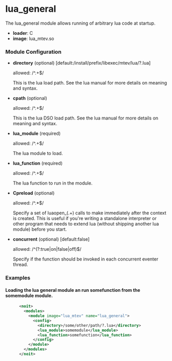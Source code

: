

# lua_general

The lua_general module allows running of arbitrary lua code at
startup.


  * **loader**: C
  * **image**: lua_mtev.so

### Module Configuration

    
 * **directory** (optional)  [default:/install/prefix/libexec/mtev/lua/?.lua]

   allowed: /^.+$/

   This is the lua load path.  See the lua manual for more details
   on meaning and syntax.

 * **cpath** (optional) 

   allowed: /^.+$/

   This is the lua DSO load path.  See the lua manual for more
   details on meaning and syntax.

 * **lua_module** (required) 

   allowed: /^.+$/

   The lua module to load.

 * **lua_function** (required) 

   allowed: /^.+$/

   The lua function to run in the module.

 * **Cpreload** (optional) 

   allowed: /^.*$/

   Specify a set of luaopen_(.+) calls to make immediately after
   the context is created.  This is useful if you're writing a
   standalone interpreter or other program that needs to extend lua (without
   shipping another lua module) before you start.

 * **concurrent** (optional)  [default:false]

   allowed: /^(?:true|on|false|off)$/

   Specify if the function should be invoked in each concurrent
   eventer thread.

### Examples

#### Loading the lua general module an run somefunction from the somemodule module.

```xml
      <noit>
        <modules>
          <module image="lua_mtev" name="lua_general">
            <config>
              <directory>/some/other/path/?.lua</directory>
              <lua_module>somemodule</lua_module>
              <lua_function>somefunction</lua_function>
            </config>
          </module>
        </modules>
      </noit>
    
```

